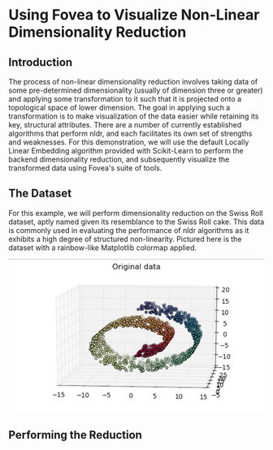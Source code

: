 # Using Fovea to Visualize Non-Linear Dimensionality Reduction

## Introduction

The process of non-linear dimensionality reduction involves taking
data of some pre-determined dimensionality (usually of dimension three 
or greater) and applying some transformation to it such that it is projected
onto a topological space of lower dimension. The goal in applying such a 
transformation is to make visualization of the data easier while retaining
its key, structural attributes. There are a number of currently established
algorithms that perform nldr, and each facilitates its own set of strengths
and weaknesses. For this demonstration, we will use the default Locally Linear
Embedding algorithm provided with Scikit-Learn to perform the backend dimensionality
reduction, and subsequently visualize the transformed data using Fovea's suite
of tools.

## The Dataset

For this example, we will perform dimensionality reduction on the Swiss Roll
dataset, aptly named given its resemblance to the Swiss Roll cake. This data
is commonly used in evaluating the performance of nldr algorithms as it exhibits
a high degree of structured non-linearity. Pictured here is the dataset with
a rainbow-like Matplotlib colormap applied.

![Swiss Roll 3D](swiss_roll.png "Swiss Roll")  

## Performing the Reduction
